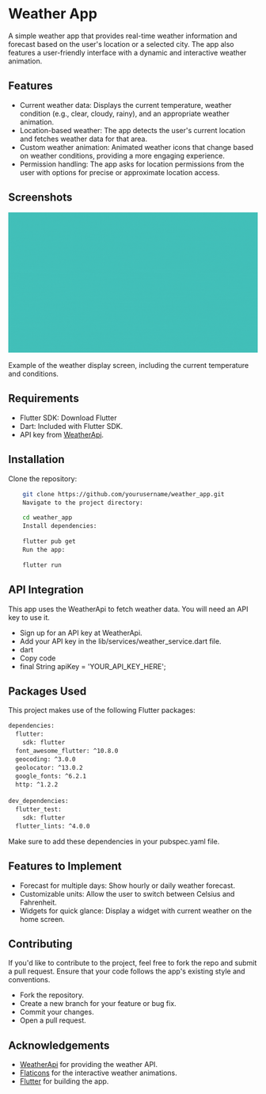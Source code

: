 # Weather App

A simple weather app that provides real-time weather information and forecast based on the user's location or a selected city. The app also features a user-friendly interface with a dynamic and interactive weather animation.

## Features

- Current weather data: Displays the current temperature, weather condition (e.g., clear, cloudy, rainy), and an appropriate weather animation.
- Location-based weather: The app detects the user's current location and fetches weather data for that area.
- Custom weather animation: Animated weather icons that change based on weather conditions, providing a more engaging experience.
- Permission handling: The app asks for location permissions from the user with options for precise or approximate location access.

## Screenshots

![Simplistic-flutter-weather-app](assets/app_design_layout.gif)

Example of the weather display screen, including the current temperature and conditions.

## Requirements

- Flutter SDK: Download Flutter
- Dart: Included with Flutter SDK.
- API key from <a href="https://www.weatherapi.com/" target="_blank" rel="noopener noreferrer">WeatherApi</a>.

## Installation

Clone the repository:

```bash
    git clone https://github.com/yourusername/weather_app.git
    Navigate to the project directory:
```

```bash
    cd weather_app
    Install dependencies:
```

```bash
    flutter pub get
    Run the app:
```

```bash
    flutter run
```

## API Integration

This app uses the WeatherApi to fetch weather data. You will need an API key to use it.

- Sign up for an API key at WeatherApi.
- Add your API key in the lib/services/weather_service.dart file.
- dart
- Copy code
- final String apiKey = 'YOUR_API_KEY_HERE';

## Packages Used
This project makes use of the following Flutter packages:

```bash
dependencies:
  flutter:
    sdk: flutter
  font_awesome_flutter: ^10.8.0
  geocoding: ^3.0.0
  geolocator: ^13.0.2
  google_fonts: ^6.2.1
  http: ^1.2.2

dev_dependencies:
  flutter_test:
    sdk: flutter
  flutter_lints: ^4.0.0
```

Make sure to add these dependencies in your pubspec.yaml file.

## Features to Implement

- Forecast for multiple days: Show hourly or daily weather forecast.
- Customizable units: Allow the user to switch between Celsius and Fahrenheit.
- Widgets for quick glance: Display a widget with current weather on the home screen.

## Contributing
If you'd like to contribute to the project, feel free to fork the repo and submit a pull request. Ensure that your code follows the app's existing style and conventions.

- Fork the repository.
- Create a new branch for your feature or bug fix.
- Commit your changes.
- Open a pull request.


## Acknowledgements
- <a href="https://www.weatherapi.com/" target="_blank" rel="noopener noreferrer">WeatherApi</a> for providing the weather API.
- <a href="https://www.flaticon.com/" target="_blank" rel="noopener noreferrer">Flaticons</a> for the interactive weather animations.
- <a href="https://flutter.dev/" target="_blank" rel="noopener noreferrer">Flutter</a> for building the app.
